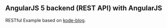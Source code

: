 ## AngularJS 5 backend (REST API) with AngularJS

RESTful Example based on [kode-blog](http://www.tutorials.kode-blog.com/laravel-5-angularjs-tutorial).

